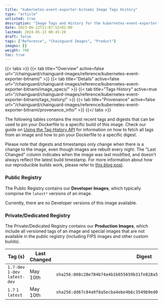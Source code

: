 ```yaml
---
title: "kubernetes-event-exporter-bitnami Image Tags History"
type: "article"
unlisted: true
description: "Image Tags and History for the kubernetes-event-exporter-bitnami Chainguard Image"
date: 2023-06-22T11:07:52+02:00
lastmod: 2024-05-13 00:45:28
draft: false
tags: ["Reference", "Chainguard Images", "Product"]
images: []
weight: 700
toc: true
---
```


{{< tabs >}}
{{< tab title="Overview" active=false url="/chainguard/chainguard-images/reference/kubernetes-event-exporter-bitnami/" >}}
{{< tab title="Details" active=false url="/chainguard/chainguard-images/reference/kubernetes-event-exporter-bitnami/image_specs/" >}}
{{< tab title="Tags History" active=true url="/chainguard/chainguard-images/reference/kubernetes-event-exporter-bitnami/tags_history/" >}}
{{< tab title="Provenance" active=false url="/chainguard/chainguard-images/reference/kubernetes-event-exporter-bitnami/provenance_info/" >}}
{{</ tabs >}}

The following tables contains the most recent tags and digests that can be used to pin your Dockerfile to a specific build of this image. Check our guide on [Using the Tag History API](/chainguard/chainguard-images/using-the-tag-history-api/) for information on how to fetch all tags from an image and how to pin your Dockerfile to a specific digest.

Please note that digests and timestamps only change when there is a change to the image, even though images are rebuilt every night. The "Last Changed" column indicates when the image was last modified, and doesn't always reflect the latest build timestamp. For more information about how our reproducible builds work, please refer to [this blog post](https://www.chainguard.dev/unchained/reproducing-chainguards-reproducible-image-builds).

### Public Registry
The Public Registry contains our **Developer Images**, which typically comprise the `latest*` versions of an image.

Currently, there are no Developer versions of this image available.

### Private/Dedicated Registry
The Private/Dedicated Registry contains our **Production Images**, which include all versioned tags of an image and special images that are not available in the public registry (including FIPS images and other custom builds).

| Tag (s)                         | Last Changed | Digest                                                                    |
|---------------------------------|--------------|---------------------------------------------------------------------------|
|  `1.7-dev` `1-dev` `latest-dev` | May 10th     | `sha256:808c28e784b74a4b1b655659b31fe828a556be349a5ff34056977d9982c8bba3` |
|  `1.7` `1` `latest`             | May 10th     | `sha256:dd67c84a9f8a5ecba4ebe4b6c3549b9ed02cdfa11442413ef47a7563d7e1b6da` |

